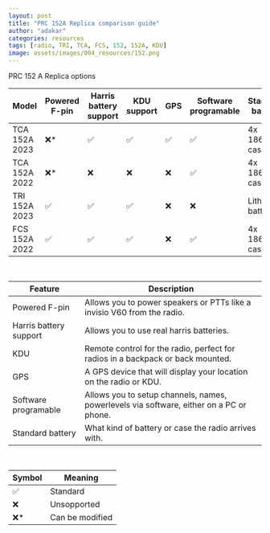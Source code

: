 ```yaml
---
layout: post
title: "PRC 152A Replica comparison guide"
author: "adakar"
categories: resources
tags: [radio, TRI, TCA, FCS, 152, 152A, KDU]
image: assets/images/004_resources/152.png
---
```

PRC 152 A Replica options

| Model				| Powered F-pin		| Harris battery support 		| KDU support 		| GPS 		| Software programable 		| Standard battery	|
|---				|---				|---							|---				|---		|---						|---				|	
| TCA 152A 2023 	|	❌*				| ✅							| ✅				| ✅		| ✅						| 4x 18650 in case	|	
| TCA 152A 2022 	|	❌*				| ❌							| ❌				| ❌		| ✅						| 4x 18650 in case	|	
| TRI 152A 2023 	|	✅				| ✅							| ✅				| ❌		| ❌						| Lithium battery	|
| FCS 152A 2022 	|	✅				| ✅							| ✅				| ❌		| ✅						| 4x 18650 in case	|	
 
 <br/>
 
| Feature                   | Description                                                                               |
|---                        |---                                                                                        |
| Powered F-pin             | Allows you to power speakers or PTTs like a invisio V60 from the radio.                   |
| Harris battery support    | Allows you to use real harris batteries.                                                  |
| KDU                       | Remote control for the radio, perfect for radios in a backpack or back mounted.           |
| GPS                       | A GPS device that will display your location on the radio or KDU.                         | 
| Software programable      | Allows you to setup channels, names, powerlevels via software, either on a PC or phone.   |
| Standard battery          | What kind of battery or case the radio arrives with.                                      |

 <br/>
 
| Symbol | Meaning 					|
|---	|---						|
| ✅	| Standard					|
| ❌	| Unsopported 				|
| ❌*	| Can be modified			|